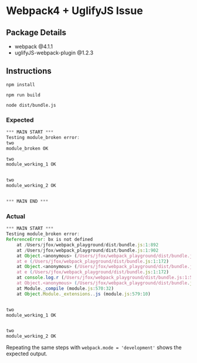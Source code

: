 # Webpack4 + UglifyJS Issue

## Package Details
- webpack @4.1.1
- uglifyJS-webpack-plugin @1.2.3

## Instructions
`npm install`

`npm run build`

`node dist/bundle.js`

### Expected

```javascript
*** MAIN START ***
Testing module_broken error:
two
module_broken OK

two
module_working_1 OK


two
module_working_2 OK


*** MAIN END ***
```

### Actual
```javascript
*** MAIN START ***
Testing module_broken error:
ReferenceError: bx is not defined
    at /Users/jfox/webpack_playground/dist/bundle.js:1:892
    at /Users/jfox/webpack_playground/dist/bundle.js:1:902
    at Object.<anonymous> (/Users/jfox/webpack_playground/dist/bundle.js:1:905)
    at e (/Users/jfox/webpack_playground/dist/bundle.js:1:172)
    at Object.<anonymous> (/Users/jfox/webpack_playground/dist/bundle.js:1:963)
    at e (/Users/jfox/webpack_playground/dist/bundle.js:1:172)
    at console.log.r (/Users/jfox/webpack_playground/dist/bundle.js:1:579)
    at Object.<anonymous> (/Users/jfox/webpack_playground/dist/bundle.js:1:588)
    at Module._compile (module.js:570:32)
    at Object.Module._extensions..js (module.js:579:10)


two
module_working_1 OK


two
module_working_2 OK
```

Repeating the same steps with `webpack.mode = 'development'` shows the expected output.

